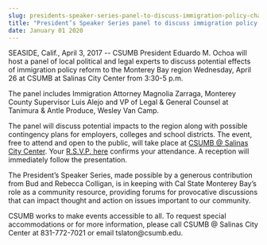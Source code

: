 ```yaml
---
slug: presidents-speaker-series-panel-to-discuss-immigration-policy-change-impacts-to-monterey-region-april-26
title: "President’s Speaker Series panel to discuss immigration policy change impacts to Monterey region April 26"
date: January 01 2020
---
```


<p>SEASIDE, Calif., April 3, 2017 -- CSUMB President Eduardo M. Ochoa will host a panel of local political and legal experts to discuss potential effects of immigration policy reform to the Monterey Bay region Wednesday, April 26 at CSUMB at Salinas City Center from 3:30-5 p.m. </p><p>The panel includes Immigration Attorney Magnolia Zarraga, Monterey County Supervisor Luis Alejo and VP of Legal &amp; General Counsel at Tanimura &amp; Antle Produce, Wesley Van Camp.
</p><p>The panel will discuss potential impacts to the region along with possible contingency plans for employers, colleges and school districts. The event, free to attend and open to the public, will take place at <a href="https://www.google.com/maps/place/1+Main+St,+Salinas,+CA+93901/@36.6771778,&#45;121.6555999,17z/data=!3m1!4b1!4m5!3m4!1s0x808df8c16c57e5c9:0xc48f8c7a25036ad3!8m2!3d36.6771778!4d&#45;121.6555999">CSUMB @ Salinas City Center</a>. Your <a href="https://docs.google.com/a/csumb.edu/forms/d/1HDpSPp1Dp3q17&#45;poPZ1FHG55xNNbFx7yEeaQX7hdmE0/viewform?ts=58d99278&amp;edit_requested=true">R.S.V.P. here</a> confirms your attendance. A reception will immediately follow the presentation.
</p><p>The President’s Speaker Series, made possible by a generous contribution from Bud and Rebecca Colligan, is in keeping with Cal State Monterey Bay’s role as a community resource, providing forums for provocative discussions that can impact thought and action on issues important to our community.
</p><p>CSUMB works to make events accessible to all. To request special accommodations or for more information, please call CSUMB @ Salinas City Center at 831&#45;772&#45;7021 or email tslaton@csumb.edu.
</p>
